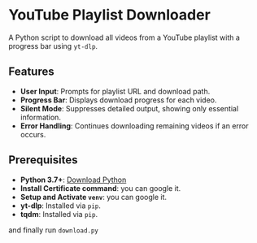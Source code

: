 # YouTube Playlist Downloader

A Python script to download all videos from a YouTube playlist with a progress bar using `yt-dlp`.

## Features

- **User Input**: Prompts for playlist URL and download path.
- **Progress Bar**: Displays download progress for each video.
- **Silent Mode**: Suppresses detailed output, showing only essential information.
- **Error Handling**: Continues downloading remaining videos if an error occurs.

## Prerequisites

- **Python 3.7+**: [Download Python](https://www.python.org/downloads/)
- **Install Certificate command**: you can google it.
- **Setup and Activate `venv`**: you can google it.
- **yt-dlp**: Installed via `pip`.
- **tqdm**: Installed via `pip`.

and finally run `download.py`
